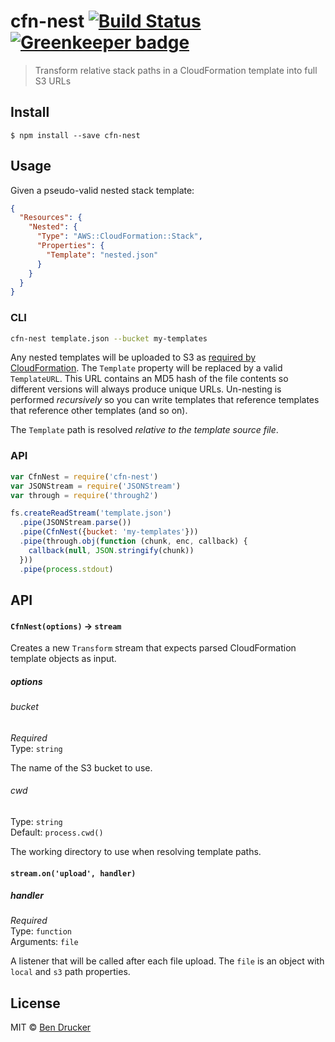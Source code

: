 # cfn-nest [![Build Status](https://travis-ci.org/bendrucker/cfn-nest.svg?branch=master)](https://travis-ci.org/bendrucker/cfn-nest) [![Greenkeeper badge](https://badges.greenkeeper.io/bendrucker/cfn-nest.svg)](https://greenkeeper.io/)

> Transform relative stack paths in a CloudFormation template into full S3 URLs


## Install

```
$ npm install --save cfn-nest
```


## Usage

Given a pseudo-valid nested stack template:

```json
{
  "Resources": {
    "Nested": {
      "Type": "AWS::CloudFormation::Stack",
      "Properties": {
        "Template": "nested.json"
      }
    }
  }
}
```

### CLI

```sh
cfn-nest template.json --bucket my-templates
```

Any nested templates will be uploaded to S3 as [required by CloudFormation](http://docs.aws.amazon.com/AWSCloudFormation/latest/UserGuide/aws-properties-stack.html#cfn-cloudformation-stack-templateurl). The `Template` property will be replaced by a valid `TemplateURL`. This URL contains an MD5 hash of the file contents so different versions will always produce unique URLs. Un-nesting is performed *recursively* so you can write templates that reference templates that reference other templates (and so on).

The `Template` path is resolved *relative to the template source file*.

### API

```js
var CfnNest = require('cfn-nest')
var JSONStream = require('JSONStream')
var through = require('through2')

fs.createReadStream('template.json')
  .pipe(JSONStream.parse())
  .pipe(CfnNest({bucket: 'my-templates'}))
  .pipe(through.obj(function (chunk, enc, callback) {
    callback(null, JSON.stringify(chunk))  
  }))
  .pipe(process.stdout)
```

## API

#### `CfnNest(options)` -> `stream`

Creates a new `Transform` stream that expects parsed CloudFormation template objects as input.

##### options

###### bucket

*Required*  
Type: `string`

The name of the S3 bucket to use.

###### cwd

Type: `string`  
Default: `process.cwd()`

The working directory to use when resolving template paths. 

#### `stream.on('upload', handler)`

##### handler

*Required*  
Type: `function`  
Arguments: `file`

A listener that will be called after each file upload. The `file` is an object with `local` and `s3` path properties.



## License

MIT © [Ben Drucker](http://bendrucker.me)
